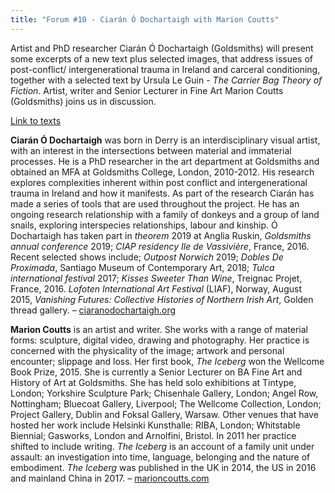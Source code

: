 ```yaml
---
title: "Forum #10 - Ciarán Ó Dochartaigh with Marion Coutts"
---
```


Artist and PhD researcher Ciarán Ó Dochartaigh (Goldsmiths) will present some excerpts of a new text plus selected images, that address issues of post-conflict/ intergenerational trauma in Ireland and carceral conditioning, together with a selected text by Ursula Le Guin - *The Carrier Bag Theory of Fiction*. Artist, writer and Senior Lecturer in Fine Art Marion Coutts (Goldsmiths) joins us in discussion.

[Link to texts](https://www.dropbox.com/sh/777agktfjxm4sw7/AAAZjGQ6HxaBsS4Y1Nn58HMIa?dl=0)

**Ciarán Ó Dochartaigh** was born in Derry is an interdisciplinary visual artist, with an interest in the intersections between material and immaterial processes. He is a PhD researcher in the art department at Goldsmiths and obtained an MFA at Goldsmiths College, London, 2010-2012. His research explores complexities inherent within post conflict and intergenerational trauma in Ireland and how it manifests. As part of the research Ciarán has made a series of tools that are used throughout the project. He has an ongoing research relationship with a family of donkeys and a group of land snails, exploring interspecies relationships, labour and kinship. Ó Dochartaigh has taken part in *theorem* 2019 at Anglia Ruskin, *Goldsmiths annual conference* 2019; *CIAP residency Ile de Vassivière*, France, 2016. Recent selected shows include; *Outpost Norwich* 2019; *Dobles De Proximada*, Santiago Museum of Contemporary Art, 2018; *Tulca international festival* 2017; *Kisses Sweeter Than Wine*, Treignac Projet, France, 2016.  *Lofoten International Art Festival* (LIAF), Norway, August 2015, *Vanishing Futures: Collective Histories of Northern Irish Art*, Golden thread gallery.  – [ciaranodochartaigh.org](http://www.ciaranodochartaigh.org)

**Marion Coutts** is an artist and writer. She works with a range of material forms: sculpture, digital video, drawing and photography. Her practice is concerned with the physicality of the image; artwork and personal encounter; slippage and loss. Her first book, *The Iceberg* won the Wellcome Book Prize, 2015. She is currently a Senior Lecturer on BA Fine Art and History of Art at Goldsmiths. She has held solo exhibitions at Tintype, London; Yorkshire Sculpture Park; Chisenhale Gallery, London; Angel Row, Nottingham; Bluecoat Gallery, Liverpool; The Wellcome Collection, London; Project Gallery, Dublin and Foksal Gallery, Warsaw. Other venues that have hosted her work include Helsinki Kunsthalle: RIBA, London; Whitstable Biennial; Gasworks, London and Arnolfini, Bristol. In 2011 her practice shifted to include writing. *The Iceberg* is an account of a family unit under assault: an investigation into time, language, belonging and the nature of embodiment. *The Iceberg* was published in the UK in 2014, the US in 2016 and mainland China in 2017. – [marioncoutts.com](http://www.marioncoutts.com)
